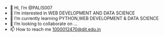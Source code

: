 - 👋 Hi, I’m @PALIS007
- 👀 I’m interested in WEB DEVELOPMENT AND DATA SCIENCE
- 🌱 I’m currently learning PYTHON,WEB DEVELOPMENT & DATA SCIENCE
- 💞️ I’m looking to collaborate on ...
- 📫 How to reach me 1000012470@dit.edu.in

<!---
PALIS007/PALIS007 is a ✨ special ✨ repository because its `README.md` (this file) appears on your GitHub profile.
You can click the Preview link to take a look at your changes.
--->
